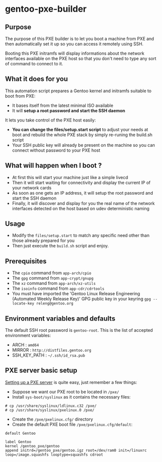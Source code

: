 gentoo-pxe-builder
==================

## Purpose
The purpose of this PXE builder is to let you boot a machine from PXE and then automatically set it up so you can access it remotely using SSH.

Booting this PXE initramfs will display informations about the network interfaces available on the PXE host so that you don't need to type any sort of command to connect to it.

## What it does for you
This automation script prepares a Gentoo kernel and initramfs suitable to boot from PXE:
* It bases itself from the latest minimal ISO available
* It will **setup a root password and start the SSH daemon**

It lets you take control of the PXE host easily:
* **You can change the files/setup.start script** to adjust your needs at boot and rebuild the whole PXE stack by simply re-runing the build.sh script
* Your SSH public key will already be present on the machine so you can connect without password to your PXE host

## What will happen when I boot ?
* At first this will start your machine just like a simple livecd
* Then it will start waiting for connectivity and display the current IP of your network cards
* As soon as one gets an IP address, it will setup the root password and start the SSH daemon
* Finally, it will discover and display for you the real name of the network interfaces detected on the host based on udev deterministic naming

## Usage
* Modify the `files/setup.start` to match any specific need other than those already prepared for you
* Then just execute the `build.sh` script and enjoy.

## Prerequisites

* The `cpio` command from `app-arch/cpio`
* The `gpg` command from `app-crypt/gnupg`
* The `xz` command from `app-arch/xz-utils`
* The `isoinfo` command from `app-cdr/cdrtools`
* You must have imported the 'Gentoo Linux Release Engineering (Automated Weekly Release Key)' GPG public key in your keyring `gpg --locate-key releng@gentoo.org`

## Environment variables and defaults
The default SSH root password is `gentoo-root`. This is the list of accepted environment variables:
* ARCH : `amd64`
* MIRROR : `http://distfiles.gentoo.org`
* SSH_KEY_PATH : `~/.ssh/id_rsa.pub`

## PXE server basic setup
[Setting up a PXE server](http://www.gentoo-wiki.info/HOWTO_Gentoo_Diskless_Install#Server_setup) is quite easy, just remember a few things:
* Suppose we want our PXE root to be located in `/pxe/`
* Install `sys-boot/syslinux` as it contains the necessary files:

```
# cp /usr/share/syslinux/ldlinux.c32 /pxe/
# cp /usr/share/syslinux/pxelinux.0 /pxe/
```

* Create the `/pxe/pxelinux.cfg/` directory
* Create the default PXE boot file `/pxe/pxelinux.cfg/default`:

```
default Gentoo

label Gentoo
kernel /gentoo_pxe/gentoo
append initrd=/gentoo_pxe/gentoo.igz root=/dev/ram0 init=/linuxrc loop=/image.squashfs looptype=squashfs cdroot
```
